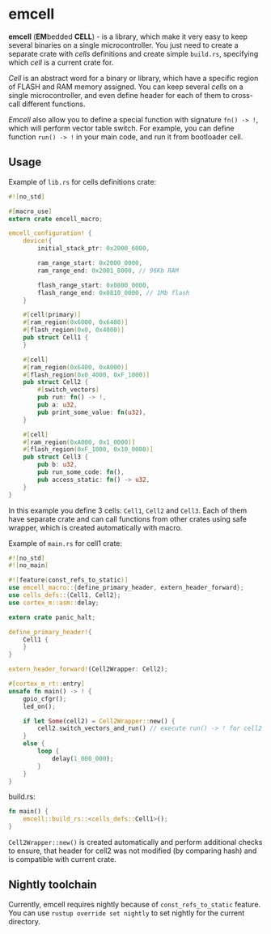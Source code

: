 # emcell

**emcell** (**EM**bedded **CELL**) - is a library, which make it very easy
to keep several binaries on a single microcontroller. You just need to create
a separate crate with *cells* definitions and create simple `build.rs`, specifying which *cell* 
is a current crate for.

*Cell* is an abstract word for a binary or library, which have a specific region of 
FLASH and RAM memory assigned. You can keep several *cells* on a single microcontroller,
and even define header for each of them to cross-call different functions.

*Emcell* also allow you to define a special function with signature `fn() -> !`, which will
perform vector table switch. For example, you can define function `run() -> !` in your main code,
and run it from bootloader cell.

## Usage

Example of `lib.rs` for cells definitions crate:

```rust
#![no_std]

#[macro_use]
extern crate emcell_macro;

emcell_configuration! {
    device!{
        initial_stack_ptr: 0x2000_6000,

        ram_range_start: 0x2000_0000,
        ram_range_end: 0x2001_8000, // 96Kb RAM

        flash_range_start: 0x0800_0000,
        flash_range_end: 0x0810_0000, // 1Mb flash
    }

    #[cell(primary)]
    #[ram_region(0x6000, 0x6400)]
    #[flash_region(0x0, 0x4000)]
    pub struct Cell1 {
    }

    #[cell]
    #[ram_region(0x6400, 0xA000)]
    #[flash_region(0x0_4000, 0xF_1000)]
    pub struct Cell2 {
        #[switch_vectors]
        pub run: fn() -> !,
        pub a: u32,
        pub print_some_value: fn(u32),
    }

    #[cell]
    #[ram_region(0xA000, 0x1_0000)]
    #[flash_region(0xF_1000, 0x10_0000)]
    pub struct Cell3 {
        pub b: u32,
        pub run_some_code: fn(),
        pub access_static: fn() -> u32,
    }
}
```

In this example you define 3 cells: `Cell1`, `Cell2` and `Cell3`. Each of them have
separate crate and can call functions from other crates using safe wrapper, which is created automatically
 with macro.

Example of `main.rs` for cell1 crate:

```rust
#![no_std]
#![no_main]

#![feature(const_refs_to_static)]
use emcell_macro::{define_primary_header, extern_header_forward};
use cells_defs::{Cell1, Cell2};
use cortex_m::asm::delay;

extern crate panic_halt;

define_primary_header!{
    Cell1 {
    }
}

extern_header_forward!(Cell2Wrapper: Cell2);

#[cortex_m_rt::entry]
unsafe fn main() -> ! {
    gpio_cfgr();
    led_on();

    if let Some(cell2) = Cell2Wrapper::new() {
        cell2.switch_vectors_and_run() // execute run() -> ! for cell2
    }
    else {
        loop {
            delay(1_000_000);
        }
    }
}
```

build.rs:
```rust
fn main() {
    emcell::build_rs::<cells_defs::Cell1>();
}
```
`Cell2Wrapper::new()` is created automatically and perform additional checks to ensure, that header for cell2 
was not modified (by comparing hash) and is compatible with current crate.

## Nightly toolchain
Currently, emcell requires nightly because of `const_refs_to_static` feature. 
You can use `rustup override set nightly` to set nightly for the current directory.